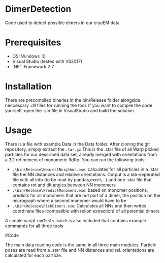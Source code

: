 # DimerDetection
Code used to detect possible dimers in our cryoEM data

# Prerequisites
- OS: Windows 10 
- Visual Studio (tested with VS2017)
- .NET Framework 2.7

# Installation
There are precompiled binaries in the bin/Release folder alongside neccessary .dll files for running the tool. If you want to compile the code yourself, open the .sln file in VisualStudio and build the solution

# Usage
There is a file with example Data in the Data folder. After cloning the git repository, simply extract the `.tar.gz` This is the .star file of all Warp picked particles for our described data  set, already merged with orientations from a 3D refinement of monomeric RdRp. You can run the following tools:

-  `.\bin\Release\NearestNeighbor.exe`: calculates for all particles in a .star file the NN distances and relative orientations. Output is a tab-seperated file with all info (to be read by pandas,excel,...) and one .star file that contains rot and tilt angles between NN monomers
-  `.\bin\Release\PredictMonomers.exe`: based on monomer positions, predicts for all monomers that are not part of a dimer, the position on the micrograph where a second monomer would have to be
-  `.\bin\Release\PickDimers.exe`: Calculates all NNs and then writes coordinate files (compatible with relion extraction) of all potential dimers

A simple script `runTools.batch` is also included that contains example commands for all three tools

#Code

The main data reading code is the same in all three main modules. Particle poses are read from a .star file and NN distances and rel. orientations are calculated for each particle.
